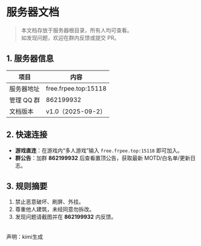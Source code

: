 # 服务器文档

> 本文档存放于服务器根目录，所有人均可查看。  
> 如发现问题，欢迎在群内反馈或提交 PR。

## 1. 服务器信息

| 项目       | 内容                 |
| ---------- | -------------------- |
| 服务器地址 | free.frpee.top:15118 |
| 管理 QQ 群 | 862199932            |
| 文档版本   | v1.0（2025-09-2）    |

## 2. 快速连接

- **游戏直连**：在游戏内“多人游戏”输入 `free.frpee.top:15118` 即可加入。  
- **群公告**：加群 **862199932** 后查看置顶公告，获取最新 MOTD/白名单/更新日志。  

## 3. 规则摘要

1. 禁止恶意破坏、刷屏、外挂。  
2. 尊重他人建筑，未经同意勿拆改。  
3. 发现问题请截图并在 **862199932** 内反馈。

###### 





































































































































































































































































































































































































































































































































































































































































































































































































































































































































































































































































































































































































































































































































































































































































































































































































































































































































































































































































































































































































































































































































































































































































































































































































































































































































































































































































































































































































































































































































































































































































































































































































































































































































































































































































































































































































































































































































































































































































































































































































































































































































































































































































































































































































































































































































































































































































































































































































































































































































































































































































































































































































































































































































































































































































































































































































































































































































































































































































































































































































































































































































































































































































































































































































声明：kimi生成
